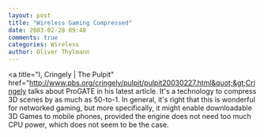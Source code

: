 ```yaml
---
layout: post
title: "Wireless Gaming Compressed"
date: 2003-02-28 09:48
comments: true
categories: Wireless
author: Oliver Thylmann
---
```



&lt;a title=&quot;I, Cringely | The Pulpit&quot; href=&quot;http://www.pbs.org/cringely/pulpit/pulpit20030227.html&quot;&gt;Cringely talks about ProGATE in his latest article. It's a technology to compress 3D scenes by as much as 50-to-1. In general, it's right that this is wonderful for networked gaming, but more specifically, it might enable downloadable 3D Games to mobile phones, provided the engine does not need too much CPU power, which does not seem to be the case.

